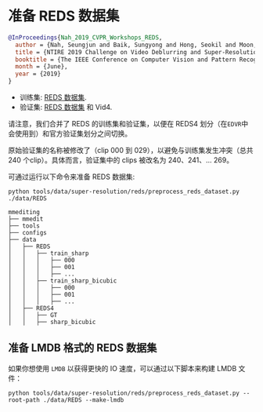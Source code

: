 # 准备 REDS 数据集

<!-- [DATASET] -->

```bibtex
@InProceedings{Nah_2019_CVPR_Workshops_REDS,
  author = {Nah, Seungjun and Baik, Sungyong and Hong, Seokil and Moon, Gyeongsik and Son, Sanghyun and Timofte, Radu and Lee, Kyoung Mu},
  title = {NTIRE 2019 Challenge on Video Deblurring and Super-Resolution: Dataset and Study},
  booktitle = {The IEEE Conference on Computer Vision and Pattern Recognition (CVPR) Workshops},
  month = {June},
  year = {2019}
}
```

- 训练集: [REDS 数据集](https://seungjunnah.github.io/Datasets/reds.html).
- 验证集: [REDS 数据集](https://seungjunnah.github.io/Datasets/reds.html) 和 Vid4.

请注意，我们合并了 REDS 的训练集和验证集，以便在 REDS4 划分（在`EDVR`中会使用到）和官方验证集划分之间切换。

原始验证集的名称被修改了（clip 000 到 029），以避免与训练集发生冲突（总共 240 个clip）。具体而言，验证集中的 clips 被改名为 240、241、... 269。

可通过运行以下命令来准备 REDS 数据集:

```shell
python tools/data/super-resolution/reds/preprocess_reds_dataset.py ./data/REDS
```

```text
mmediting
├── mmedit
├── tools
├── configs
├── data
│   ├── REDS
│   │   ├── train_sharp
│   │   │   ├── 000
│   │   │   ├── 001
│   │   │   ├── ...
│   │   ├── train_sharp_bicubic
│   │   │   ├── 000
│   │   │   ├── 001
│   │   │   ├── ...
│   ├── REDS4
│   │   ├── GT
│   │   ├── sharp_bicubic
```

## 准备 LMDB 格式的 REDS 数据集

如果你想使用 `LMDB` 以获得更快的 IO 速度，可以通过以下脚本来构建 LMDB 文件：
```shell
python tools/data/super-resolution/reds/preprocess_reds_dataset.py --root-path ./data/REDS --make-lmdb
```

